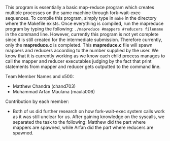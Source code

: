 This program is essentially a basic map-reduce program which creates multiple processes on the same machine through fork-wait-exec sequences. To compile this program, simply type in `make` in the directory where the Makefile exists. Once everything is compiled, run the mapreduce program by typing the following: `./mapreduce #mappers #reducers filename` in the command line. However, currently this program is not yet complete since it is still created for the intermediate submission. Therefore currently, only the **mapreduce.c** is completed. This **mapreduce.c** file will spawn mappers and reducers according to the number supplied by the user. We know that it is currently working as we know each child process manages to call the mapper and reducer executables judging by the fact that print statements from mapper and reducer gets outputted to the command line.

Team Member Names and x500:
- Matthew Chandra (chand703)
- Muhammad Arfan Maulana (maula006)

Contribution by each member:
- Both of us did further research on how fork-wait-exec system calls work as it was still unclear for us. After gaining knowledge on the syscalls, we separated the task to the following: Matthew did the part where mappers are spawned, while Arfan did the part where reducers are spawned.
